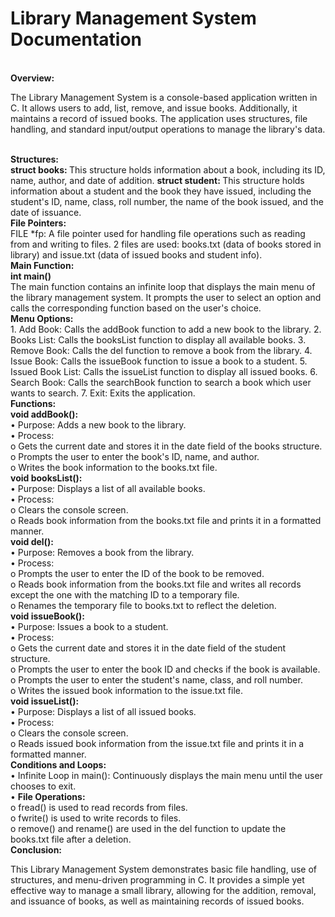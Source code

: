 <b><h1>Library Management System Documentation</h1></b>
<br>
<b>Overview:</b>
<br>
<p>
The Library Management System is a console-based application written in C. It allows users to add, list, remove, and issue books. Additionally, it maintains a record of issued books. The application uses structures, file handling, and standard input/output operations to manage the library's data.</p>
<br>
<b>Structures: </b>
<br>
 <b>struct books: </b>  This structure holds information about a book, including its ID, name, author, and date of addition.
<b>struct student: </b> This structure holds information about a student and the book they have issued, including the student's ID, name, class, roll number, the name of the book issued, and the date of issuance.
<br>
<b>File Pointers:</b>
<br>
FILE *fp:   A file pointer used for handling file operations such as reading from and writing to files. 2 files are used: books.txt (data of books stored in library) and issue.txt (data of issued books and student info).
<br>
<b>Main Function:</b>
<br>
<b>int main()</b>
<br>
The main function contains an infinite loop that displays the main menu of the library management system. It prompts the user to select an option and calls the corresponding function based on the user's choice.
<br>
<b>Menu Options: </b>
<br>
1.	Add Book: Calls the addBook function to add a new book to the library.
2.	Books List: Calls the booksList function to display all available books.
3.	Remove Book: Calls the del function to remove a book from the library.
4.	Issue Book: Calls the issueBook function to issue a book to a student.
5.	Issued Book List: Calls the issueList function to display all issued books.
6.	Search Book: Calls the searchBook function to search a book which user wants to search.
7.	Exit: Exits the application.
<br>
<b>Functions: </b>
<br>
<b>void addBook(): </b>
<br>
•	Purpose: Adds a new book to the library.
<br>
•	Process:
<br>
o	Gets the current date and stores it in the date field of the books structure.
<br>
o	Prompts the user to enter the book's ID, name, and author.
<br>
o	Writes the book information to the books.txt file.
<br>
<b>void booksList():</b>
<br>
•	Purpose: Displays a list of all available books.
<br>
•	Process:
<br>
o	Clears the console screen.
<br>
o	Reads book information from the books.txt file and prints it in a formatted manner.
<br>
<b>void del(): </b>
<br>
•	Purpose: Removes a book from the library.
<br>
•	Process:
<br>
o	Prompts the user to enter the ID of the book to be removed.
<br>
o	Reads book information from the books.txt file and writes all records except the one with the matching ID to a temporary file.
<br>
o	Renames the temporary file to books.txt to reflect the deletion.
<br>
<b>void issueBook(): </b>
<br>
•	Purpose: Issues a book to a student.
<br>
•	Process:
<br>
o	Gets the current date and stores it in the date field of the student structure.
<br>
o	Prompts the user to enter the book ID and checks if the book is available.
<br>
o	Prompts the user to enter the student's name, class, and roll number.
<br>
o	Writes the issued book information to the issue.txt file.
<br>
<b>void issueList():</b>
<br>
•	Purpose: Displays a list of all issued books.
<br>
•	Process:
<br>
o	Clears the console screen.
<br>
o	Reads issued book information from the issue.txt file and prints it in a formatted manner.
<br>
<b>Conditions and Loops: </b>
<br>
•	Infinite Loop in main(): Continuously displays the main menu until the user chooses to exit.
<br>
•	<b>File Operations:</b>
<br>
o	fread() is used to read records from files.
<br>
o	fwrite() is used to write records to files.
<br>
o	remove() and rename() are used in the del function to update the books.txt file after a deletion.
<br>
<b>Conclusion: </b>
<br>
<p>This Library Management System demonstrates basic file handling, use of structures, and menu-driven programming in C. It provides a simple yet effective way to manage a small library, allowing for the addition, removal, and issuance of books, as well as maintaining records of issued books.
</p>